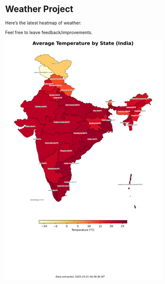 # Weather Project

Here’s the latest heatmap of weather:

Feel free to leave feedback/improvements.

![India Heatmap](docs/assets/india_heatmap.png?v=F6BF16)
